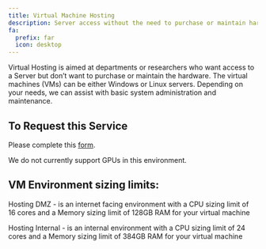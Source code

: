 ```yaml
---
title: Virtual Machine Hosting
description: Server access without the need to purchase or maintain hardware.
fa:
  prefix: far
  icon: desktop
---
```

Virtual Hosting is aimed at departments or researchers who want access to a Server but don’t want to purchase or maintain the hardware. The virtual machines (VMs) can be either Windows or Linux servers. Depending on your needs, we can assist with basic system administration and maintenance.

## To Request this Service

Please complete this [form](https://brown.co1.qualtrics.com/jfe/form/SV_6Jv0o5Ded65UWot).

We do not currently support GPUs in this environment.


## VM Environment sizing limits:

Hosting DMZ - is an internet facing environment with a CPU sizing limit of 16 cores and a Memory sizing limit of 128GB RAM for your virtual machine

Hosting Internal - is an internal environment with a CPU sizing limit of 24 cores and a Memory sizing limit of 384GB RAM for your virtual machine

